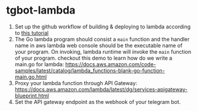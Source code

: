 # tgbot-lambda

1. Set up the github workflow of building & deploying to lambda according to [this tutorial](https://blog.jakoblind.no/aws-lambda-github-actions/)
2. The Go lambda program should consist a `main` function and the handler name in aws lambda web console should be the executable name of your program. On invoking, lambda runtime will invoke the `main` function of your program.
   checkout this demo to learn how do we write a main.go for lambda: https://docs.aws.amazon.com/code-samples/latest/catalog/lambda_functions-blank-go-function-main.go.html
3. Proxy your lambda function through API Gateway: https://docs.aws.amazon.com/lambda/latest/dg/services-apigateway-blueprint.html
4. Set the API gateway endpoint as the webhook of your telegram bot.
